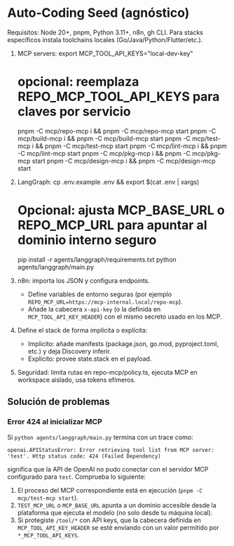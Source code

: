 # Auto‑Coding Seed (agnóstico)

Requisitos: Node 20+, pnpm, Python 3.11+, n8n, gh CLI. Para stacks específicos instala toolchains locales (Go/Java/Python/Flutter/etc.).

1) MCP servers:
   export MCP_TOOL_API_KEYS="local-dev-key"
   # opcional: reemplaza REPO_MCP_TOOL_API_KEYS para claves por servicio
   pnpm -C mcp/repo-mcp i && pnpm -C mcp/repo-mcp start
   pnpm -C mcp/build-mcp i && pnpm -C mcp/build-mcp start
   pnpm -C mcp/test-mcp  i && pnpm -C mcp/test-mcp start
   pnpm -C mcp/lint-mcp  i && pnpm -C mcp/lint-mcp start
   pnpm -C mcp/pkg-mcp   i && pnpm -C mcp/pkg-mcp start
   pnpm -C mcp/design-mcp i && pnpm -C mcp/design-mcp start

2) LangGraph:
   cp .env.example .env && export $(cat .env | xargs)
   # Opcional: ajusta MCP_BASE_URL o REPO_MCP_URL para apuntar al dominio interno seguro
   pip install -r agents/langgraph/requirements.txt
   python agents/langgraph/main.py

3) n8n: importa los JSON y configura endpoints.
   - Define variables de entorno seguras (por ejemplo `REPO_MCP_URL=https://mcp-internal.local/repo-mcp`).
   - Añade la cabecera `x-api-key` (o la definida en `MCP_TOOL_API_KEY_HEADER`) con el mismo secreto usado en los MCP.

4) Define el stack de forma implícita o explícita:
   - Implícito: añade manifests (package.json, go.mod, pyproject.toml, etc.) y deja Discovery inferir.
   - Explícito: provee state.stack en el payload.

5) Seguridad: limita rutas en repo-mcp/policy.ts, ejecuta MCP en workspace aislado, usa tokens efímeros.

## Solución de problemas

### Error 424 al inicializar MCP

Si `python agents/langgraph/main.py` termina con un trace como:

```
openai.APIStatusError: Error retrieving tool list from MCP server: 'test'. Http status code: 424 (Failed Dependency)
```

significa que la API de OpenAI no pudo conectar con el servidor MCP configurado para `test`. Comprueba lo siguiente:

1. El proceso del MCP correspondiente está en ejecución (`pnpm -C mcp/test-mcp start`).
2. `TEST_MCP_URL` o `MCP_BASE_URL` apunta a un dominio accesible desde la plataforma que ejecuta el modelo (no solo desde tu máquina local).
3. Si protegiste `/tool/*` con API keys, que la cabecera definida en `MCP_TOOL_API_KEY_HEADER` se esté enviando con un valor permitido por `*_MCP_TOOL_API_KEYS`.
